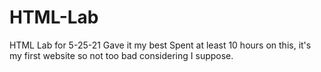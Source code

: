 # HTML-Lab
HTML Lab for 5-25-21
Gave it my best
Spent at least 10 hours on this, it's my first website so not too bad considering I suppose.
